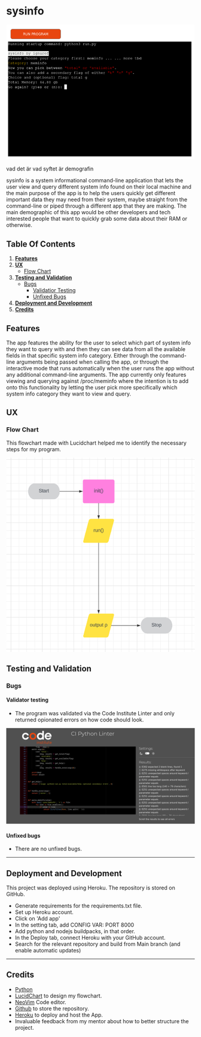 # **sysinfo**
![sysinfo logo](assets/readme/logo.png "sysinfo logo")

vad det är
vad syftet är
demografin

sysinfo is a system informational command-line application that lets the user view and query different system info found on their local machine and the main purpose of the app is to help the users quickly get different important data they may need from their system, maybe straight from the command-line or piped through a different app that they are making.
The main demographic of this app would be other developers and tech interested people that want to quickly grab some data about their RAM or otherwise.

## **Table Of Contents**

1. [**Features**](#features)
3. [**UX**](#ux)
    - [Flow Chart](#flow-chart)
4. [**Testing and Validation**](#testing-and-validation)
   - [Bugs](#bugs)
     - [Validatior Testing](#validator-testing)
     - [Unfixed Bugs](#unfixed-bugs)
5. [**Deployment and Development**](#deployment-and-development)
6. [**Credits**](#credits)

## **Features**

The app features the ability for the user to select which part of system info they want to query with and then they can see data from all the available fields in that specific system info category. 
Either through the command-line arguments being passed when calling the app, or through the interactive mode that runs automatically when the user runs the app without any additional command-line arguments.
The app currently only features viewing and querying against /proc/meminfo where the intention is to add onto this functionality by letting the user pick more specifically which system info category they want to view and query.

## **UX**

### **Flow Chart**

This flowchart made with Lucidchart helped me to identify the necessary steps for my program.

![Flowchart](assets/readme/flowchart.png)


## **Testing and Validation**

### **Bugs**

#### **Validator testing**

- The program was validated via the Code Institute Linter and only returned opionated errors on how code should look.

![Validator result](assets/readme/validator.png)

#### **Unfixed bugs**

- There are no unfixed bugs.

---

## **Deployment and Development**

This project was deployed using Heroku. The repository is stored on GitHub.

- Generate requirements for the requirements.txt file.
- Set up Heroku account.
- Click on 'Add app'
- In the setting tab, add CONFIG VAR: PORT 8000
- Add python and nodejs buildpacks, in that order.
- In the Deploy tab, connect Heroku with your GitHub account.
- Search for the relevant repository and build from Main branch (and enable automatic updates)

---

## **Credits**

- [Python](https://docs.python.org/3/)
- [LucidChart](https://lucid.app/) to design my flowchart.
- [NeoVim](https://neovim.io/) Code editor.
- [Github](https://github.com/) to store the repository.
- [Heroku](https://dashboard.heroku.com/apps) to deploy and host the App.
- Invaluable feedback from my mentor about how to better structure the project.


